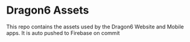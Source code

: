 # Dragon6 Assets

This repo contains the assets used by the Dragon6 Website and Mobile apps. It is auto pushed to Firebase on commit